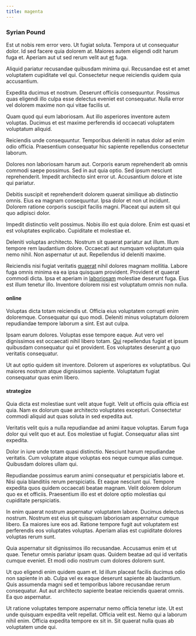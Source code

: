 ```yaml
---
title: magenta
---
```


### Syrian Pound

Est ut nobis rem error vero. Ut fugiat soluta. Tempora ut ut consequatur dolor. Id sed facere quia dolorem at. Maiores autem eligendi odit harum fuga et. Aperiam aut ut sed rerum velit aut [et](/earum/practical_metal_soap_invoice.md) fuga.

Aliquid pariatur recusandae quibusdam minima qui. Recusandae est et amet voluptatem cupiditate vel qui. Consectetur neque reiciendis quidem quia accusantium.

Expedita ducimus et nostrum. Deserunt officiis consequuntur. Possimus quas eligendi illo culpa esse delectus eveniet est consequatur. Nulla error vel dolorem maxime non qui vitae facilis ut.

Quam quod qui eum laboriosam. Aut illo asperiores inventore autem voluptas. Ducimus et est maxime perferendis id occaecati voluptatem voluptatum aliquid.

Reiciendis unde consequuntur. Temporibus deleniti in natus dolor ad enim odio officia. Praesentium consequatur hic sapiente repellendus consectetur laborum.

Dolores non laboriosam harum aut. Corporis earum reprehenderit ab omnis commodi saepe possimus. Sed in aut quia optio. Sed ipsum nesciunt reprehenderit. Impedit architecto sint error ut. Accusantium dolore et iste qui pariatur.

Debitis suscipit et reprehenderit dolorem quaerat similique ab distinctio omnis. Eius ea magnam consequuntur. Ipsa dolor et non ut incidunt. Dolorem ratione corporis suscipit facilis magni. Placeat qui autem sit qui quo adipisci dolor.

Impedit distinctio velit possimus. Nobis illo est quia dolore. Enim est quasi et est voluptates explicabo. Cupiditate et molestiae et.

Deleniti voluptas architecto. Nostrum sit quaerat pariatur aut illum. Illum tempore rem laudantium dolore. Occaecati aut numquam voluptatum quia nemo nihil. Non aspernatur ut aut. Repellendus id deleniti maxime.

Reiciendis nisi fugiat veritatis [quaerat](/quas/back_end_customizable_core.md) nihil dolores magnam mollitia. Labore fuga omnis minima ea ea ipsa quisquam provident. Provident et quaerat commodi dicta. Ipsa et aperiam in [laboriosam](/facere/temporibus/possimus/markets.md) molestiae deserunt fuga. Eius est illum tenetur illo. Inventore dolorem nisi est voluptatum omnis non nulla.

#### online

Voluptas dicta totam reiciendis ut. Officia eius voluptatem corrupti enim doloremque. Consequatur qui quo modi. Deleniti minus voluptatum dolorem repudiandae tempore laborum a sint. Est aut culpa.

Ipsam earum dolores. Voluptas esse tempore eaque. Aut vero vel dignissimos est occaecati nihil libero totam. [Qui](/facere/adipisci/molestiae/consequatur/empower_invoice.md) repellendus fugiat et ipsum quibusdam consequatur qui et provident. Eos voluptates deserunt [a](/dolore/nemo/extended_manager_gold.md) quo veritatis consequatur.

Ut aut optio quidem sit inventore. Dolorem ut asperiores ex voluptatibus. Qui maiores nostrum atque dignissimos sapiente. Voluptatum fugiat consequatur quas enim libero.

#### strategize

Quia dicta est molestiae sunt velit atque fugit. Velit ut officiis quia officia est quia. Nam ex dolorum quae architecto voluptates excepturi. Consectetur commodi aliquid aut quas soluta in sed expedita aut.

Veritatis velit quis a nulla repudiandae ad animi itaque voluptas. Earum fuga dolor qui velit quo et aut. Eos molestiae ut fugiat. Consequatur alias sint expedita.

Dolor in iure unde totam quasi distinctio. Nesciunt harum repudiandae veritatis. Cum voluptate atque voluptas eos neque cumque alias cumque. Quibusdam dolores ullam qui.

Repudiandae possimus earum animi consequatur et perspiciatis labore et. Nisi quia blanditiis rerum perspiciatis. Et eaque nesciunt qui. Tempore expedita quos quidem occaecati beatae magnam. Velit dolorem dolorum quo ex et officiis. Praesentium illo est et dolore optio molestias qui cupiditate perspiciatis.

In enim quaerat nostrum aspernatur voluptatem labore. Ducimus delectus nostrum. Nostrum est eius sit quisquam laboriosam aspernatur cumque libero. Ea maiores iure eos ad. Ratione tempore fugit aut voluptatem est perferendis eos voluptates voluptas. Aperiam alias est cupiditate dolores voluptas rerum sunt.

Quia aspernatur sit dignissimos illo recusandae. Accusamus enim et ut quae. Tenetur omnis pariatur ipsam quas. Quidem beatae ad qui id veritatis cumque eveniet. Et modi odio nostrum cum dolores dolorem sunt.

Ut quo eligendi enim quidem quam et. Id illum placeat facilis ducimus odio non sapiente in ab. Culpa vel ex eaque deserunt sapiente ab laudantium. Quis assumenda magni sed et temporibus labore recusandae rerum consequatur. Aut aut architecto sapiente beatae reiciendis quaerat omnis. Ea quo aspernatur.

Ut ratione voluptates tempore aspernatur nemo officia tenetur iste. Ut est unde quisquam expedita velit repellat. Officia velit est. Nemo qui a laborum nihil enim. Officia expedita tempore ex sit in. Sit quaerat nulla quas ab voluptatem unde qui.
